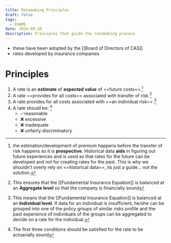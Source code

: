 ```yaml
---
title: Ratemaking Principles
draft: false
tags:
  - EXAM5
date: 2024-09-20
description: Principles that guide the ratemaking process
---
```

- these have been adopted by the [[Board of Directors of CAS]]
- rates developed by insurance companies

# Principles

1. A rate is an **estimate** of **expected value** of ==future costs==.[^prospective]
2. A rate ==provides for all costs== associated with transfer of risk [^sufficiency]
3. A rate provides for all costs  associated with ==an individual risk== [^equity]
4. A rate should be: [^actuarially_sound_rates]
	-  ✅reasonable
	- ❌ excessive
	- ❌ inadequate
	- ❌ unfairly discriminatory

[^prospective]: the estimation/development of premium happens before the  transfer of risk happens so it is **prospective**. Historical data **aids** in figuring out future experiences and is used so that rates for the future can be developed and not for creating rates for the past. This is why we shouldn’t overly rely on ==historical data==, its just a guide... not the solution.

[^sufficiency]: This ensures that the [[Fundamental Insurance Equation]] is balanced at an **Aggregate level** so that the company is financially sound

[^equity]: This means that the [[Fundamental Insurance Equation]] is balanced at an **Individual level**. If data for an individual is insufficient, he/she can be grouped into one of the policy groups of similar risks profile and the past experience of individuals of the groups can be aggregated to decide on a rate for the individual.

[^actuarially_sound_rates]: The first three conditions should be satisfied for the rate to be actuarially sound